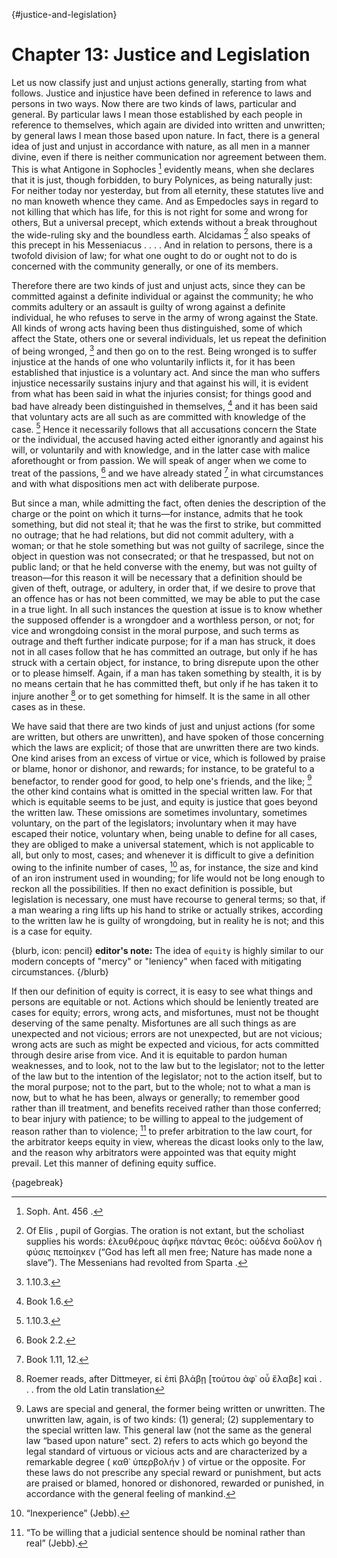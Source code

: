 {#justice-and-legislation}
# Chapter 13: Justice and Legislation

Let us now classify just and unjust actions generally, starting from what follows. Justice and injustice have been defined in reference to laws and
persons in two ways. Now there are two kinds of laws, particular and general. By particular laws I mean those established by each people in
reference to themselves, which again are divided into written and unwritten; by general laws I mean those based upon nature. In fact, there is a
general idea of just and unjust in accordance with nature, as all men in a manner divine, even if there is neither communication nor agreement
between them. This is what Antigone in Sophocles [^^12_1] evidently means, when she declares that it is just, though forbidden, to bury Polynices,
as being naturally just: For neither today nor yesterday, but from all eternity, these statutes live and no man knoweth whence they came. And as
Empedocles says in regard to not killing that which has life, for this is not right for some and wrong for others, But a universal precept, which
extends without a break throughout the wide-ruling sky and the boundless earth. Alcidamas [^^12_2] also speaks of this precept in his
Messeniacus . . . . And in relation to persons, there is a twofold division of law; for what one ought to do or ought not to do is concerned with
the community generally, or one of its members.

Therefore there are two kinds of just and unjust acts, since they can be committed against a definite individual or against the community; he who commits adultery or an assault is guilty of wrong against a definite
individual, he who refuses to serve in the army of wrong against the State. All kinds of wrong acts having been thus distinguished, some of which
affect the State, others one or several individuals, let us repeat the definition of being wronged, [^^12_3] and then go on to the rest. Being
wronged is to suffer injustice at the hands of one who voluntarily inflicts it, for it has been established that injustice is a voluntary act. And
since the man who suffers injustice necessarily sustains injury and that against his will, it is evident from what has been said in what the
injuries consist; for things good and bad have already been distinguished in themselves, [^^12_4] and it has been said that voluntary acts are all
such as are committed with knowledge of the case. [^^12_5] Hence it necessarily follows that all accusations concern the State or the individual,
the accused having acted either ignorantly and against his will, or voluntarily and with knowledge, and in the latter case with malice aforethought
or from passion. We will speak of anger when we come to treat of the passions, [^^12_6] and we have already stated [^^12_7] in what circumstances
and with what dispositions men act with deliberate purpose.

But since a man, while admitting the fact, often denies the description of the charge or the point on which it turns—for instance, admits that he
took something, but did not steal it; that he was the first to strike, but committed no outrage; that he had relations, but did not commit adultery,
with a woman; or that he stole something but was not guilty of sacrilege, since the object in question was not consecrated; or that he trespassed,
but not on public land; or that he held converse with the enemy, but was not guilty of treason—for this reason it will be necessary that a
definition should be given of theft, outrage, or adultery, in order that, if we desire to prove that an offence has or has not been committed, we
may be able to put the case in a true light. In all such instances the question at issue is to know whether the supposed offender is a wrongdoer and
a worthless person, or not; for vice and wrongdoing consist in the moral purpose, and such terms as outrage and theft further indicate purpose; for
if a man has struck, it does not in all cases follow that he has committed an outrage, but only if he has struck with a certain object, for
instance, to bring disrepute upon the other or to please himself. Again, if a man has taken something by stealth, it is by no means certain that he
has committed theft, but only if he has taken it to injure another [^^12_8] or to get something for himself. It is the same in all other cases as in
these.

We have said that there are two kinds of just and unjust actions (for some are written, but others are unwritten), and have spoken of those
concerning which the laws are explicit; of those that are unwritten there are two kinds. One kind arises from an excess of virtue or vice, which is
followed by praise or blame, honor or dishonor, and rewards; for instance, to be grateful to a benefactor, to render good for good, to help one's
friends, and the like; [^^12_9] the other kind contains what is omitted in the special written law. For that which is equitable seems to be just,
and equity is justice that goes beyond the written law. These omissions are sometimes involuntary, sometimes voluntary, on the part of the
legislators; involuntary when it may have escaped their notice, voluntary when, being unable to define for all cases, they are obliged to make a
universal statement, which is not applicable to all, but only to most, cases; and whenever it is difficult to give a definition owing to the
infinite number of cases, [^^12_10] as, for instance, the size and kind of an iron instrument used in wounding; for life would not be long enough to
reckon all the possibilities. If then no exact definition is possible, but legislation is necessary, one must have recourse to general terms; so
that, if a man wearing a ring lifts up his hand to strike or actually strikes, according to the written law he is guilty of wrongdoing, but in
reality he is not; and this is a case for equity.

{blurb, icon: pencil}
**editor's note:** The idea of `equity` is highly similar to our modern concepts of "mercy" or "leniency" when faced with mitigating circumstances. 
{/blurb}

If then our definition of equity is correct, it is easy to see what things and persons are equitable or not. Actions which should be leniently
treated are cases for equity; errors, wrong acts, and misfortunes, must not be thought deserving of the same penalty. Misfortunes are all such
things as are unexpected and not vicious; errors are not unexpected, but are not vicious; wrong acts are such as might be expected and vicious, for
acts committed through desire arise from vice. And it is equitable to pardon human weaknesses, and to look, not to the law but to the legislator;
not to the letter of the law but to the intention of the legislator; not to the action itself, but to the moral purpose; not to the part, but to the
whole; not to what a man is now, but to what he has been, always or generally; to remember good rather than ill treatment, and benefits received
rather than those conferred; to bear injury with patience; to be willing to appeal to the judgement of reason rather than to violence; [^^12_11] to
prefer arbitration to the law court, for the arbitrator keeps equity in view, whereas the dicast looks only to the law, and the reason why
arbitrators were appointed was that equity might prevail. Let this manner of defining equity suffice.

{pagebreak}

[^^12_1]: Soph. Ant. 456 .

[^^12_2]: Of Elis , pupil of Gorgias. The oration is not extant, but the scholiast supplies his words: ἐλευθέρους ἀφῆκε πάντας θεός: οὐδένα δοῦλον
ἡ φύσις πεποίηκεν (“God has left all men free; Nature has made none a slave”). The Messenians had revolted from Sparta .

[^^12_3]: 1.10.3.

[^^12_4]: Book 1.6.

[^^12_5]: 1.10.3.

[^^12_6]: Book 2.2.

[^^12_7]: Book 1.11, 12.

[^^12_8]: Roemer reads, after Dittmeyer, εἰ ἐπὶ βλάβῃ [τούτου ἀφ᾽ οὗ ἔλαβε] καὶ . . . from the old Latin translation

[^^12_9]: Laws are special and general, the former being written or unwritten. The unwritten law, again, is of two kinds: (1) general; (2) supplementary to the special written law. This general law (not the same
as the general law “based upon nature” sect. 2) refers to acts which go beyond the legal standard of virtuous or vicious acts and are characterized
by a remarkable degree ( καθ᾽ ὑπερβολήν ) of virtue or the opposite. For these laws do not prescribe any special reward or punishment, but acts are
praised or blamed, honored or dishonored, rewarded or punished, in accordance with the general feeling of mankind.

[^^12_10]: “Inexperience” (Jebb).

[^^12_11]: “To be willing that a judicial sentence should be nominal rather than real” (Jebb). 
